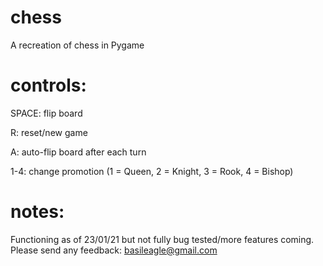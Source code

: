 # chess
A recreation of chess in Pygame

# controls:
SPACE: flip board

R: reset/new game

A: auto-flip board after each turn

1-4: change promotion (1 = Queen, 2 = Knight, 3 = Rook, 4 = Bishop)

# notes:
Functioning as of 23/01/21 but not fully bug tested/more features coming. Please send any feedback: basileagle@gmail.com
